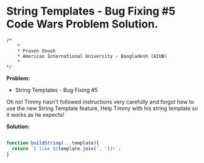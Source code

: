 # String Templates - Bug Fixing #5 Code Wars Problem Solution.

```
/*
    *
    * Prosen Ghosh
    * American International University - Bangladesh (AIUB)
    *
*/
```

**Problem:**

- String Templates - Bug Fixing #5

Oh no! Timmy hasn't followed instructions very carefully and forgot how to use the new String Template feature, Help Timmy with his string template so it works as he expects!

**Solution:**

```javascript

function buildString(...template){
  return `I like ${template.join(', ')}!`;
}

```
